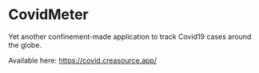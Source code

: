# CovidMeter

Yet another confinement-made application to track Covid19 cases around the globe.

Available here: https://covid.creasource.app/

